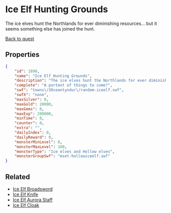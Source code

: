 # Ice Elf Hunting Grounds

The ice elves hunt the Northlands for ever diminishing resources... but it seems something else has joined the hunt.

[Back to quest](../quests.md)

## Properties

```json
{
    "id": 1898,
    "name": "Ice Elf Hunting Grounds",
    "description": "The ice elves hunt the Northlands for ever diminishing resources... but it seems something else has joined the hunt.",
    "complete": "A portent of things to come?",
    "swf": "towns\/3Oceantyndur\/random-iceelf.swf",
    "swfX": "none",
    "maxSilver": 0,
    "maxGold": 20000,
    "maxGems": 0,
    "maxExp": 200000,
    "minTime": 0,
    "counter": 0,
    "extra": "",
    "dailyIndex": 0,
    "dailyReward": 0,
    "monsterMinLevel": 0,
    "monsterMaxLevel": 100,
    "monsterType": "Ice elves and Hollow elves",
    "monsterGroupSwf": "mset-hollowiceelf.swf"
}
```

## Related

- [Ice Elf Broadsword](../items/20681-ice-elf-broadsword.md)
- [Ice Elf Knife](../items/20682-ice-elf-knife.md)
- [Ice Elf Aurora Staff](../items/20683-ice-elf-aurora-staff.md)
- [Ice Elf Cloak](../items/20686-ice-elf-cloak.md)

